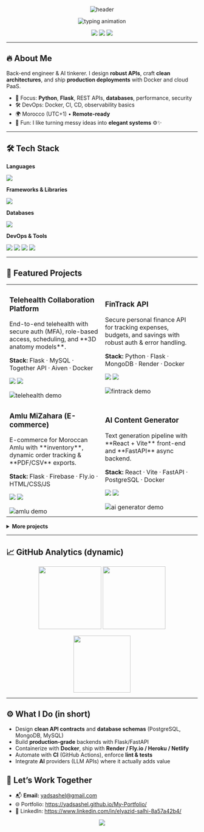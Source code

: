 <!-- HEADER: animated wave banner -->
<p align="center">
  <img src="https://capsule-render.vercel.app/api?type=waving&color=0:4f46e5,100:22d3ee&height=220&text=Elyazid%20Salhi&fontAlignY=38&fontColor=ffffff&fontSize=60&desc=Backend%20Engineer%20%7C%20AI%20Innovator&descAlignY=60&descAlign=50" alt="header" />
</p>

<!-- TYPING -->
<p align="center">
  <img src="https://readme-typing-svg.demolab.com?font=JetBrains+Mono&weight=700&size=20&pause=1200&color=22D3EE&center=true&vCenter=true&width=850&lines=I+build+fast%2C+secure%2C+beautiful+backends.;Python+%7C+Flask+%7C+PostgreSQL+%7C+MongoDB;APIs%2C+DevOps%2C+Cloud%2C+AI+Integrations;Remote-friendly+%7C+Open+to+Global+Teams" alt="typing animation" />
</p>

<!-- QUICK LINKS / CONTACT -->
<p align="center">
  <a href="mailto:yadsashel@gmail.com"><img src="https://img.shields.io/badge/Email-yadsashel%40gmail.com-0ea5e9?style=for-the-badge&logo=gmail&logoColor=white" /></a>
  <a href="https://yadsashel.github.io/My-Portfolio/"><img src="https://img.shields.io/badge/Portfolio-View-22d3ee?style=for-the-badge&logo=vercel&logoColor=white" /></a>
  <a href="https://www.linkedin.com/in/elyazid-salhi-8a57a42b4/"><img src="https://img.shields.io/badge/LinkedIn-Connect-4f46e5?style=for-the-badge&logo=linkedin&logoColor=white" /></a>
</p>

---

## 🔥 About Me
Back-end engineer & AI tinkerer. I design **robust APIs**, craft **clean architectures**, and ship **production deployments** with Docker and cloud PaaS.

- 🧠 Focus: **Python**, **Flask**, REST APIs, **databases**, performance, security
- 🛠 DevOps: Docker, CI, CD, observability basics
- 🌍 Morocco (UTC+1) • **Remote-ready**
- 💬 Fun: I like turning messy ideas into **elegant systems** ⚙️✨

---

## 🛠 Tech Stack

<!-- Languages -->
**Languages**
<p>
  <img src="https://skillicons.dev/icons?i=python,js,html,css,tailwind" />
</p>

<!-- Frameworks -->
**Frameworks & Libraries**
<p>
  <img src="https://skillicons.dev/icons?i=flask,fastapi,react" />
</p>

<!-- Databases -->
**Databases**
<p>
  <img src="https://skillicons.dev/icons?i=postgres,mongodb,mysql,firebase" />
</p>

<!-- DevOps & Tools -->
**DevOps & Tools**
<p>
  <img src="https://skillicons.dev/icons?i=docker,linux,git,github,vscode,heroku" />
  <img src="https://img.shields.io/badge/Render-46E3B7?style=for-the-badge&logo=render&logoColor=111" />
  <img src="https://img.shields.io/badge/Netlify-00C7B7?style=for-the-badge&logo=netlify&logoColor=fff" />
  <img src="https://img.shields.io/badge/Fly.io-5A67D8?style=for-the-badge&logoColor=fff" />
</p>

---

## 🚀 Featured Projects


<table>
  <tr>
    <td width="50%">
      <h3>Telehealth Collaboration Platform</h3>
      <p>End-to-end telehealth with secure auth (MFA), role-based access, scheduling, and **3D anatomy models**.</p>
      <p><b>Stack:</b> Flask · MySQL · Together API · Aiven · Docker</p>
      <p>
        <a href="https://github.com/yadsashel/yadsashel-Telehealth-Collaboration-Platform"><img src="https://img.shields.io/badge/Repo-111827?style=for-the-badge&logo=github&logoColor=white" /></a>
        <a href="https://yadsashel-telehealth-collaboration.onrender.com/"><img src="https://img.shields.io/badge/Live-Demo-22d3ee?style=for-the-badge" /></a>
      </p>
      <img src="https://raw.githubusercontent.com/yadsashel/telehealth-collab/main/.github/preview.gif" alt="telehealth demo" />
    </td>
    <td width="50%">
      <h3>FinTrack API</h3>
      <p>Secure personal finance API for tracking expenses, budgets, and savings with robust auth & error handling.</p>
      <p><b>Stack:</b> Python · Flask · MongoDB · Render · Docker</p>
      <p>
        <a href="https://github.com/yadsashel/FinTrack-API-Simplifying-Personal-Finance-Management"><img src="https://img.shields.io/badge/Repo-111827?style=for-the-badge&logo=github&logoColor=white" /></a>
        <a href="https://fintrack-api-simplifying-personal.onrender.com/"><img src="https://img.shields.io/badge/Live-API-22d3ee?style=for-the-badge" /></a>
      </p>
      <img src="https://raw.githubusercontent.com/yadsashel/fintrack-api/main/.github/preview.gif" alt="fintrack demo" />
    </td>
  </tr>
  <tr>
    <td width="50%">
      <h3>Amlu MiZahara (E-commerce)</h3>
      <p>E-commerce for Moroccan Amlu with **inventory**, dynamic order tracking & **PDF/CSV** exports.</p>
      <p><b>Stack:</b> Flask · Firebase · Fly.io · HTML/CSS/JS</p>
      <p>
        <a href="https://github.com/yadsashel/amlumizahara"><img src="https://img.shields.io/badge/Repo-111827?style=for-the-badge&logo=github&logoColor=white" /></a>
        <a href="https://amlou-mizahra-dawn-snow-890.fly.dev/"><img src="https://img.shields.io/badge/Live-Site-22d3ee?style=for-the-badge" /></a>
      </p>
      <img src="https://raw.githubusercontent.com/yadsashel/amlumizahara/main/.github/preview.gif" alt="amlu demo" />
    </td>
    <td width="50%">
      <h3>AI Content Generator</h3>
      <p>Text generation pipeline with **React + Vite** front-end and **FastAPI** async backend.</p>
      <p><b>Stack:</b> React · Vite · FastAPI · PostgreSQL · Docker</p>
      <p>
        <a href="https://github.com/yadsashel/AI-Content-Generator"><img src="https://img.shields.io/badge/Repo-111827?style=for-the-badge&logo=github&logoColor=white" /></a>
        <a href="https://aicontetntgenerated.netlify.app/"><img src="https://img.shields.io/badge/Live-Demo-22d3ee?style=for-the-badge" /></a>
      </p>
      <img src="https://raw.githubusercontent.com/yadsashel/ai-content-generator/main/.github/preview.gif" alt="ai generator demo" />
    </td>
  </tr>
</table>


<details>
  <summary><b>More projects</b></summary>
  <br/>
  • Web Scraper Toolkit — Flask + Celery + Docker (queued scraping, export CSV/JSON)<br/>
  • REST API Boilerplate — Flask + JWT + Alembic + Postgres (batteries included)<br/>
  • Microservice Starter — FastAPI + gRPC + Docker Compose + Makefile<br/>
</details>

---

## 📈 GitHub Analytics (dynamic)
<p align="center">
  <img src="https://github-readme-stats.vercel.app/api?username=yadsashel&show_icons=true&theme=radical" height="165"/>
  <img src="https://github-readme-streak-stats.herokuapp.com/?user=yadsashel&theme=radical" height="165"/>
</p>
<p align="center">
  <img src="https://github-readme-stats.vercel.app/api/top-langs/?username=yadsashel&layout=compact&theme=radical" height="150"/>
</p>


---

## ⚙️ What I Do (in short)
- Design **clean API contracts** and **database schemas** (PostgreSQL, MongoDB, MySQL)
- Build **production-grade** backends with Flask/FastAPI
- Containerize with **Docker**, ship with **Render / Fly.io / Heroku / Netlify**
- Automate with **CI** (GitHub Actions), enforce **lint & tests**
- Integrate **AI** providers (LLM APIs) where it actually adds value

## 🤝 Let’s Work Together
- 📬 **Email:** yadsashel@gmail.com  
- 🌐 Portfolio: https://yadsashel.github.io/My-Portfolio/  
- 💼 LinkedIn: https://www.linkedin.com/in/elyazid-salhi-8a57a42b4/

<!-- FOOTER WAVE -->
<p align="center">
  <img src="https://capsule-render.vercel.app/api?type=waving&section=footer&color=0:22d3ee,100:4f46e5" />
</p>
